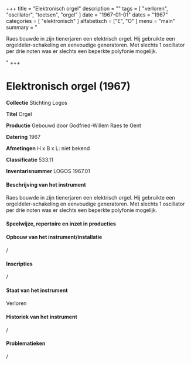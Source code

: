 ﻿+++
title = "Elektronisch orgel"
description = ""
tags = [
    "verloren",
"oscillator",
"toetsen",
"orgel"
]
date = "1967-01-01"
dates = "1967"
categories = [ "elektronisch"
]
alfabetisch = ["E", "O"
]
menu = "main"
summary = "<p>Raes bouwde in zijn tienerjaren een elektrisch orgel. Hij gebruikte een orgeldeler-schakeling en eenvoudige generatoren. Met slechts 1 oscillator per drie noten was er slechts een beperkte polyfonie mogelijk.</p>"
+++

# Elektronisch orgel (1967)

**Collectie**
Stichting Logos

**Titel**
Orgel

**Productie**
Gebouwd door Godfried-Willem Raes te Gent

**Datering**
1967

**Afmetingen**
H x B x L: niet bekend

**Classificatie**
533.11

**Inventarisnummer**
LOGOS 1967.01

#### Beschrijving van het instrument
Raes bouwde in zijn tienerjaren een elektrisch orgel. Hij gebruikte een orgeldeler-schakeling en eenvoudige generatoren. Met slechts 1 oscillator per drie noten was er slechts een beperkte polyfonie mogelijk. 

#### Speelwijze, repertoire en inzet in producties

#### Opbouw van het instrument/installatie
/

#### Inscripties
/

#### Staat van het instrument
Verloren

#### Historiek van het instrument
/

#### Problematieken
/

